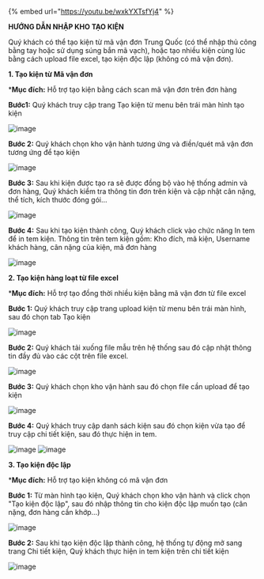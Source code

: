 {% embed url="https://youtu.be/wxkYXTsfYj4" %}

**HƯỚNG DẪN NHẬP KHO TẠO KIỆN**

Quý khách có thể tạo kiện từ mã vận đơn Trung Quốc (có thể nhập thủ công bằng tay hoặc sử dụng súng bắn mã vạch), hoặc tạo nhiều kiện cùng lúc bằng cách upload file excel, tạo kiện độc lập (không có mã vận đơn).

**1. Tạo kiện từ Mã vận đơn**

***Mục đích:** Hỗ trợ tạo kiện bằng cách scan mã vận đơn trên đơn hàng

**Bước1:** Quý khách truy cập trang Tạo kiện từ menu bên trái màn hình tạo kiện

 ![image](https://user-images.githubusercontent.com/85599407/128134915-3a24089f-5904-4030-8650-101548e4bf92.png) 

**Bước 2:** Quý khách chọn kho vận hành tương ứng và điền/quét mã vận đơn tương ứng để tạo kiện
 
 ![image](https://user-images.githubusercontent.com/85599407/128134932-688a9312-2f9a-4314-bb2c-f3dea68c5f46.png)

**Bước 3:** Sau khi kiện được tạo ra sẽ được đồng bộ vào hệ thống admin và đơn hàng, Quý khách kiểm tra thông tin đơn trên kiện và cập nhật cân nặng, thể tích, kích thước đóng gói…
 
 ![image](https://user-images.githubusercontent.com/85599407/128134949-dd53b9a6-39a1-4fc0-a2cf-cbcf79ebba4e.png)

**Bước 4:** Sau khi tạo kiện thành công, Quý khách click vào chức năng In tem để in tem kiện. Thông tin trên tem kiện gồm: Kho đích, mã kiện, Username khách hàng, cân nặng của kiện, mã đơn hàng
 
 ![image](https://user-images.githubusercontent.com/85599407/128134963-ab392ad7-9740-401f-b519-4e81633e89bc.png)

**2. Tạo kiện hàng loạt từ file excel**

***Mục đích:** Hỗ trợ tạo đồng thời nhiều kiện bằng mã vận đơn từ file excel

**Bước 1:** Quý khách truy cập trang upload kiện từ menu bên trái màn hình, sau đó chọn tab Tạo kiện
 
 ![image](https://user-images.githubusercontent.com/85599407/128134984-4a1ec73c-fa61-4d8c-ad57-104b795f743e.png)

**Bước 2:** Quý khách tải xuống file mẫu trên hệ thống sau đó cập nhật thông tin đầy đủ vào các cột trên file excel.

  ![image](https://user-images.githubusercontent.com/85599407/128134992-006a7d90-4f81-4c8b-b258-2b6bc97a53c3.png)

**Bước 3:** Quý khách chọn kho vận hành sau đó chọn file cần upload để tạo kiện

  ![image](https://user-images.githubusercontent.com/85599407/128135001-436efa57-6538-4c37-b2df-c6863a29e790.png)

**Bước 4:** Quý khách truy cập danh sách kiện sau đó chọn kiện vừa tạo để truy cập chi tiết kiện, sau đó thực hiện in tem.
 
 ![image](https://user-images.githubusercontent.com/85599407/128135019-cec36318-7078-40a4-a0f7-ac5c420b83fa.png)
 ![image](https://user-images.githubusercontent.com/85599407/128135029-11efb049-c8eb-4f41-a81b-b3364a29860b.png)

**3. Tạo kiện độc lập**

***Mục đích:** Hỗ trợ tạo kiện không có mã vận đơn

**Bước 1:** Từ màn hình tạo kiện, Quý khách chọn kho vận hành và click chọn "Tạo kiện độc lập", sau đó nhập thông tin cho kiện độc lập muốn tạo (cân nặng, đơn hàng cần khớp…)
 
 ![image](https://user-images.githubusercontent.com/85599407/128135058-5c2fff3f-b55d-44ba-989e-9c2c01ae8177.png)

**Bước 2:** Sau khi tạo kiện độc lập thành công, hệ thống tự động mở sang trang Chi tiết kiện, Quý khách thực hiện in tem kiện trên chi tiết kiện
 
 ![image](https://user-images.githubusercontent.com/85599407/128135071-a0fb7b51-eddd-47b7-8536-bb23dd93d667.png)

